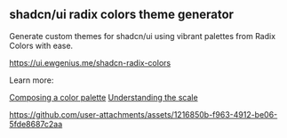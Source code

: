 ## shadcn/ui radix colors theme generator

Generate custom themes for shadcn/ui using vibrant palettes from Radix Colors with ease.

https://ui.ewgenius.me/shadcn-radix-colors

Learn more:

[Composing a color palette](https://www.radix-ui.com/colors/docs/palette-composition/composing-a-palette)
[Understanding the scale](https://www.radix-ui.com/colors/docs/palette-composition/understanding-the-scale)

https://github.com/user-attachments/assets/1216850b-f963-4912-be06-5fde8687c2aa

